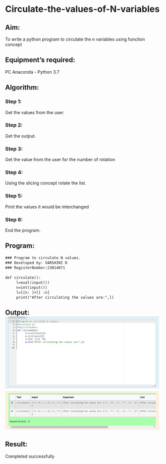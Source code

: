 # Circulate-the-values-of-N-variables
## Aim:
To write a python program to circulate the n variables using function concept
## Equipment’s required:
PC
Anaconda - Python 3.7
## Algorithm: 
### Step 1: 
Get the values from the user.
### Step 2: 
Get the output.
### Step 3: 
Get the value from the user for the number of rotation
### Step 4: 
Using the slicing concept rotate the list.
### Step 5: 
Print the values it would be interchanged
### Step 6: 
End the program.

## Program:
```
### Program to circulate N values.
### Developed by: VARSHINI D
### RegisterNumber:23014071

def circulate():
     l=eval(input())
     n=int(input())
     l=l[n: ]+l[ :n]
     print("After circulating the values are:",l)

```
## Output:![Output](circulate_ss.png)

## Result:
Completed successfully
